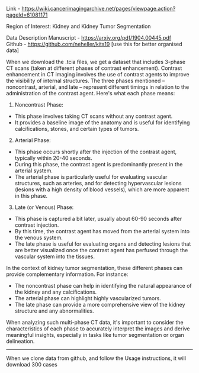 Link - https://wiki.cancerimagingarchive.net/pages/viewpage.action?pageId=61081171 

Region of Interest: Kidney and Kidney Tumor Segmentation

Data Description Manuscript - https://arxiv.org/pdf/1904.00445.pdf  
Github - https://github.com/neheller/kits19   [use this for better organised data]

When we download the .tcia files, we get a dataset that includes 3-phase CT scans (taken at different phases of contrast enhancement). Contrast enhancement in CT imaging involves the use of contrast agents to improve the visibility of internal structures. The three phases mentioned – noncontrast, arterial, and late – represent different timings in relation to the administration of the contrast agent. Here's what each phase means:

1. Noncontrast Phase:
* This phase involves taking CT scans without any contrast agent.
* It provides a baseline image of the anatomy and is useful for identifying calcifications, stones, and certain types of tumors.

2. Arterial Phase:
* This phase occurs shortly after the injection of the contrast agent, typically within 20-40 seconds.
* During this phase, the contrast agent is predominantly present in the arterial system.
* The arterial phase is particularly useful for evaluating vascular structures, such as arteries, and for detecting hypervascular lesions (lesions with a high density of blood vessels), which are more apparent in this phase.

3. Late (or Venous) Phase:
* This phase is captured a bit later, usually about 60-90 seconds after contrast injection.
* By this time, the contrast agent has moved from the arterial system into the venous system.
* The late phase is useful for evaluating organs and detecting lesions that are better visualized once the contrast agent has perfused through the vascular system into the tissues.

In the context of kidney tumor segmentation, these different phases can provide complementary information. For instance:
* The noncontrast phase can help in identifying the natural appearance of the kidney and any calcifications.
* The arterial phase can highlight highly vascularized tumors.
* The late phase can provide a more comprehensive view of the kidney structure and any abnormalities.

When analyzing such multi-phase CT data, it's important to consider the characteristics of each phase to accurately interpret the images and derive meaningful insights, especially in tasks like tumor segmentation or organ delineation.

------------------------------------------------------------------------------------------------------------------
When we clone data from github, and follow the Usage instructions, it will download 300 cases 
